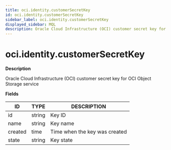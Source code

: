 ```yaml
---
title: oci.identity.customerSecretKey
id: oci.identity.customerSecretKey
sidebar_label: oci.identity.customerSecretKey
displayed_sidebar: MQL
description: Oracle Cloud Infrastructure (OCI) customer secret key for OCI Object Storage service
---
```


# oci.identity.customerSecretKey

**Description**

Oracle Cloud Infrastructure (OCI) customer secret key for OCI Object Storage service

**Fields**

| ID      | TYPE   | DESCRIPTION                   |
| ------- | ------ | ----------------------------- |
| id      | string | Key ID                        |
| name    | string | Key name                      |
| created | time   | Time when the key was created |
| state   | string | Key state                     |
